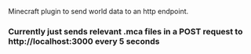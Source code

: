 Minecraft plugin to send world data to an http endpoint.

### Currently just sends relevant .mca files in a POST request to http://localhost:3000 every 5 seconds